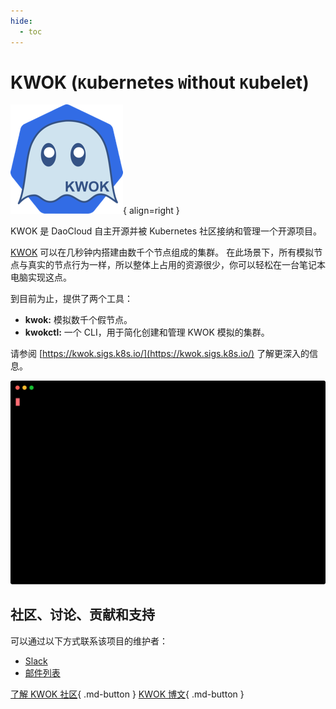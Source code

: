 ```yaml
---
hide:
  - toc
---
```


# KWOK (`K`ubernetes `W`ith`O`ut `K`ubelet)

![kwok](./images/kwok.png){ align=right }

KWOK 是 DaoCloud 自主开源并被 Kubernetes 社区接纳和管理一个开源项目。

[KWOK](https://sigs.k8s.io/kwok) 可以在几秒钟内搭建由数千个节点组成的集群。
在此场景下，所有模拟节点与真实的节点行为一样，所以整体上占用的资源很少，你可以轻松在一台笔记本电脑实现这点。

到目前为止，提供了两个工具：

- **kwok:** 模拟数千个假节点。
- **kwokctl:** 一个 CLI，用于简化创建和管理 KWOK 模拟的集群。

请参阅 [https://kwok.sigs.k8s.io/](https://kwok.sigs.k8s.io/) 了解更深入的信息。

![管理集群](./images/manage-clusters.svg)

## 社区、讨论、贡献和支持

可以通过以下方式联系该项目的维护者：

- [Slack](https://kubernetes.slack.com/messages/sig-scheduling)
- [邮件列表](https://groups.google.com/forum/#!forum/kubernetes-sig-scheduling)

[了解 KWOK 社区](https://github.com/kubernetes-sigs/kwok){ .md-button }
[KWOK 博文](../blogs/230301-kwok.md){ .md-button }
